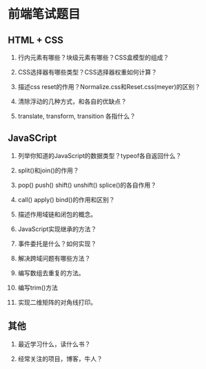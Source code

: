 # 前端笔试题目

## HTML + CSS

1. 行内元素有哪些？块级元素有哪些？CSS盒模型的组成？

2. CSS选择器有哪些类型？CSS选择器权重如何计算？

3. 描述css reset的作用？Normalize.css和Reset.css(meyer)的区别？

4. 清除浮动的几种方式，和各自的优缺点？

5. translate, transform, transition 各指什么？

## JavaSCript

1. 列举你知道的JavaScript的数据类型？typeof各自返回什么？

2. split()和join()的作用？

3. pop() push() shift() unshift() splice()的各自作用？

4. call() apply() bind()的作用和区别？

5. 描述作用域链和闭包的概念。

6. JavaScript实现继承的方法？

7. 事件委托是什么？如何实现？

8. 解决跨域问题有哪些方法？

9. 编写数组去重复的方法。

10. 编写trim()方法

11. 实现二维矩阵的对角线打印。

## 其他

1. 最近学习什么，读什么书？

2. 经常关注的项目，博客，牛人？